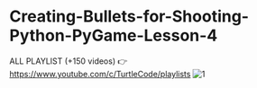 # Creating-Bullets-for-Shooting-Python-PyGame-Lesson-4
ALL PLAYLIST (+150 videos) 👉 https://www.youtube.com/c/TurtleCode/playlists
![1](https://user-images.githubusercontent.com/85156399/172995359-edaaedfd-c9f0-4c06-a6b2-81822e600360.png)

